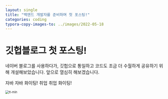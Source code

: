 ```yaml
---
layout: single
title: "백엔드 개발자를 준비하며 첫 포스팅!"
categories: coding
typora-copy-images-to: ../images/2022-05-18
---
```


# 깃헙블로그 첫 포스팅!

네이버 블로그를 사용하다가, 깃헙으로 통일하고 코드도 조금 더 수월하게 공유하기 위해 개설해보았습니다.
앞으로 열심히 해보겠습니다.

자바 자바 화이팅! 취업 취업 화이팅!

<img src="C:\Users\Yoon jiyong\Desktop\develop\github-blog\jiyongYoon.github.io\images\2022-05-18-first\tt-min.jpg" alt="tt-min" style="zoom: 67%;" />
